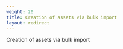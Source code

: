 ```yaml
---
weight: 20
title: Creation of assets via bulk import
layout: redirect
---
```



Creation of assets via bulk import
